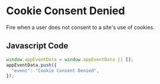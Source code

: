 # Cookie Consent Denied

Fire when a user does not consent to a site's use of cookies.

## Javascript Code

```js
window.appEventData = window.appEventData || [];
appEventData.push({
  "event": "Cookie Consent Denied",
});
```